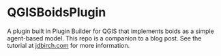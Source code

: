 # QGISBoidsPlugin
A plugin built in Plugin Builder for QGIS that implements boids as a simple agent-based model. This repo is a companion to a blog post. See the tutorial at [jdbirch.com](https://jdbirch.com/boids-in-qgis-part-7implementing-an-agent-based-model-in-qgis/) for more information.

